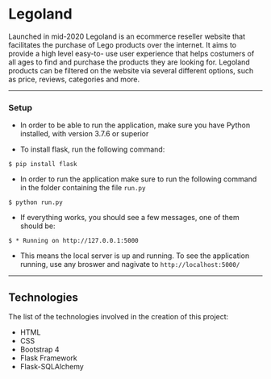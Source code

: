 # Legoland

Launched in mid-2020 Legoland is an ecommerce reseller website that facilitates the purchase of Lego products over the internet. It aims to provide a high level easy-to- use user experience that helps costumers of all ages to find and purchase the products they are looking for. Legoland products can be filtered on the website via several different options, such as price, reviews, categories and more.

---

### Setup

- In order to be able to run the application, make sure you have Python installed, with version 3.7.6 or superior

- To install flask, run the following command:

```shell
$ pip install flask
```

- In order to run the application make sure to run the following command in the folder containing the file `run.py`

```shell
$ python run.py
```

- If everything works, you should see a few messages, one of them should be:

```shell
$ * Running on http://127.0.0.1:5000
```

- This means the local server is up and running. To see the application running, use any broswer and nagivate to `http://localhost:5000/`
---

## Technologies

The list of the technologies involved in the creation of this project:

- HTML
- CSS
- Bootstrap 4
- Flask Framework
- Flask-SQLAlchemy

